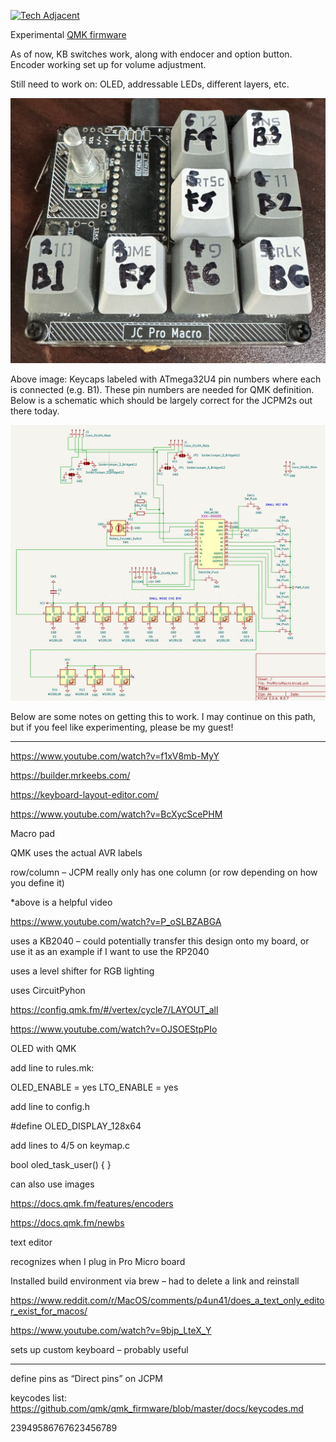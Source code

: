 [![Tech Adjacent](https://img.shields.io/badge/Tech%20Adjacent%20With%20Jeremy%20Cook-[Substack]-blue?style=flat-square&logo=substack)](https://techadjacent.substack.com/)

Experimental [QMK firmware]([url](https://qmk.fm/))

As of now, KB switches work, along with endocer and option button. Encoder working set up for volume adjustment.

Still need to work on: OLED, addressable LEDs, different layers, etc.

![image](kb-labeled.png)

Above image: Keycaps labeled with ATmega32U4 pin numbers where each is connected (e.g. B1). These pin numbers are
needed for QMK definition. Below is a schematic which should be largely correct for the JCPM2s out there today.

![image](schematic.png)

Below are some notes on getting this to work. I may continue on this path, but if you feel like experimenting, please be my guest!

-----------------------------------------------------------

https://www.youtube.com/watch?v=f1xV8mb-MyY

https://builder.mrkeebs.com/

https://keyboard-layout-editor.com/

https://www.youtube.com/watch?v=BcXycScePHM

Macro pad

QMK uses the actual AVR labels

row/column – JCPM really only has one column (or row depending on how you define it)

*above is a helpful video


https://www.youtube.com/watch?v=P_oSLBZABGA

uses a KB2040 – could potentially transfer this design onto my board, or use it as an example if I want to use the RP2040

uses a level shifter for RGB lighting

uses CircuitPyhon

https://config.qmk.fm/#/vertex/cycle7/LAYOUT_all


https://www.youtube.com/watch?v=OJSOEStpPIo

OLED with QMK

add line to rules.mk: 

OLED_ENABLE = yes
LTO_ENABLE = yes

add line to config.h

#define OLED_DISPLAY_128x64

add lines to 4/5 on keymap.c

bool oled_task_user() {
}

can also use images

https://docs.qmk.fm/features/encoders

https://docs.qmk.fm/newbs

text editor



recognizes when I plug in Pro Micro board

Installed build environment via brew – had to delete a link and reinstall






https://www.reddit.com/r/MacOS/comments/p4un41/does_a_text_only_editor_exist_for_macos/

https://www.youtube.com/watch?v=9bjp_LteX_Y

sets up custom keyboard – probably useful



---------------------------
define pins as “Direct pins” on JCPM

keycodes list: https://github.com/qmk/qmk_firmware/blob/master/docs/keycodes.md

23949586767623456789
